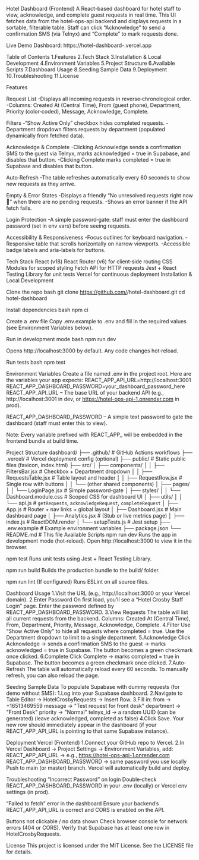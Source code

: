 Hotel Dashboard (Frontend)
A React-based dashboard for hotel staff to view, acknowledge, and complete guest requests in real time. This UI fetches data from the hotel-ops-api backend and displays requests in a sortable, filterable table. Staff can click “Acknowledge” to send a confirmation SMS (via Telnyx) and “Complete” to mark requests done.

Live Demo
Dashboard:
https://hotel-dashboard-<your-deployment>.vercel.app

Table of Contents
1.Features
2.Tech Stack
3.Installation & Local Development
4.Environment Variables
5.Project Structure
6.Available Scripts
7.Dashboard Usage
8.Seeding Sample Data
9.Deployment
10.Troubleshooting
11.License

Features

Request List
-Displays all incoming requests in reverse‐chronological order.
-Columns: Created At (Central Time), From (guest phone), Department, Priority (color‐coded), Message, Acknowledge, Complete.

Filters
-“Show Active Only” checkbox hides completed requests.
-Department dropdown filters requests by department (populated dynamically from fetched data).

Acknowledge & Complete
-Clicking Acknowledge sends a confirmation SMS to the guest via Telnyx, marks acknowledged = true in Supabase, and disables that button.
-Clicking Complete marks completed = true in Supabase and disables that button.

Auto‐Refresh
-The table refreshes automatically every 60 seconds to show new requests as they arrive.

Empty & Error States
-Displays a friendly “No unresolved requests right now 🎉” when there are no pending requests.
-Shows an error banner if the API fetch fails.

Login Protection
-A simple password‐gate: staff must enter the dashboard password (set in env vars) before seeing requests.

Accessibility & Responsiveness
-Focus outlines for keyboard navigation.
-Responsive table that scrolls horizontally on narrow viewports.
-Accessible badge labels and aria-labels for buttons.

Tech Stack
React (v18)
React Router (v6) for client‐side routing
CSS Modules for scoped styling
Fetch API for HTTP requests
Jest + React Testing Library for unit tests
Vercel for continuous deployment
Installation & Local Development

Clone the repo
bash
git clone https://github.com/<your-org>/hotel-dashboard.git
cd hotel-dashboard

Install dependencies
bash
npm ci

Create a .env file
Copy .env.example to .env and fill in the required values (see Environment Variables below).

Run in development mode
bash
npm run dev

Opens http://localhost:3000 by default.
Any code changes hot‐reload.

Run tests
bash
npm test

Environment Variables
Create a file named .env in the project root. Here are the variables your app expects:
REACT_APP_API_URL=http://localhost:3001
REACT_APP_DASHBOARD_PASSWORD=your_dashboard_password_here
REACT_APP_API_URL – The base URL of your backend API (e.g., http://localhost:3001 in dev, or https://hotel-ops-api-1.onrender.com in prod).

REACT_APP_DASHBOARD_PASSWORD – A simple text password to gate the dashboard (staff must enter this to view).

Note: Every variable prefixed with REACT_APP_ will be embedded in the frontend bundle at build time.

Project Structure
dashboard/
├── .github/                   # GitHub Actions workflows
├── .vercel/                   # Vercel deployment config (optional)
├── public/                    # Static public files (favicon, index.html)
├── src/
│   ├── components/
│   │   ├── FiltersBar.jsx     # Checkbox + Department dropdown
│   │   ├── RequestsTable.jsx  # Table layout and header
│   │   ├── RequestRow.jsx     # Single row with buttons
│   │   └── (other shared components)
│   ├── pages/
│   │   └── LoginPage.jsx      # Simple password‐gate
│   ├── styles/
│   │   └── Dashboard.module.css  # Scoped CSS for dashboard UI
│   ├── utils/
│   │   └── api.js             # `getRequests`, `acknowledgeRequest`, `completeRequest`
│   ├── App.js                 # Router + nav links + global layout
│   ├── Dashboard.jsx          # Main dashboard page
│   ├── Analytics.jsx          # (Stub or live metrics page)
│   ├── index.js               # ReactDOM.render
│   └── setupTests.js          # Jest setup
├── .env.example               # Example environment variables
├── package.json
└── README.md                  # This file
Available Scripts
npm run dev
Runs the app in development mode (hot‐reload).
Open http://localhost:3000 to view it in the browser.

npm test
Runs unit tests using Jest + React Testing Library.

npm run build
Builds the production bundle to the build/ folder.

npm run lint
(If configured) Runs ESLint on all source files.

Dashboard Usage
1.Visit the URL (e.g., http://localhost:3000 or your Vercel domain).
2.Enter Password
On first load, you’ll see a “Hotel Crosby Staff Login” page.
Enter the password defined by REACT_APP_DASHBOARD_PASSWORD.
3.View Requests
The table will list all current requests from the backend.
Columns: Created At (Central Time), From, Department, Priority, Message, Acknowledge, Complete.
4.Filter
Use “Show Active Only” to hide all requests where completed = true.
Use the Department dropdown to limit to a single department.
5.Acknowledge
Click Acknowledge → sends a confirmation SMS to the guest → marks acknowledged = true in Supabase.
The button becomes a green checkmark once clicked.
6.Complete
Click Complete → marks completed = true in Supabase.
The button becomes a green checkmark once clicked.
7.Auto‐Refresh
The table will automatically reload every 60 seconds. To manually refresh, you can also reload the page.

Seeding Sample Data
To populate Supabase with dummy requests (for demo without SMS):
1.Log into your Supabase dashboard.
2.Navigate to Table Editor → HotelCrosbyRequests → Insert Row.
3.Fill in:
from → +16513469559
message → "Test request for front desk"
department → "Front Desk"
priority → "Normal"
telnyx_id → a random UUID (can be generated)
(leave acknowledged, completed as false)
4.Click Save.
Your new row should immediately appear in the dashboard (if your REACT_APP_API_URL is pointing to that same Supabase instance).

Deployment
Vercel (Frontend)
1.Connect your GitHub repo to Vercel.
2.In Vercel Dashboard → Project Settings → Environment Variables, add:
REACT_APP_API_URL → e.g., https://hotel-ops-api-1.onrender.com
REACT_APP_DASHBOARD_PASSWORD → same password you use locally
Push to main (or master) branch. Vercel will automatically build and deploy.

Troubleshooting
“Incorrect Password” on login
Double‐check REACT_APP_DASHBOARD_PASSWORD in your .env (locally) or Vercel env settings (in prod).

“Failed to fetch” error in the dashboard
Ensure your backend’s REACT_APP_API_URL is correct and CORS is enabled on the API.

Buttons not clickable / no data shown
Check browser console for network errors (404 or CORS).
Verify that Supabase has at least one row in HotelCrosbyRequests.

License
This project is licensed under the MIT License. See the LICENSE file for details.